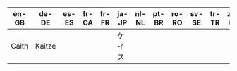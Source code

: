 | en-GB			| de-DE			| es-ES			| fr-CA			| fr-FR			| ja-JP			| nl-NL			| pt-BR			| ro-RO			| sv-SE			| tr-TR			| zh-CN			|
| ------------- | ------------- | ------------- | ------------- | ------------- | ------------- | ------------- | ------------- | ------------- | ------------- | ------------- | ------------- |
| Caith 		| Kaitze 		|				|				|				| ケイス			|				|				|				|				|				|				|
